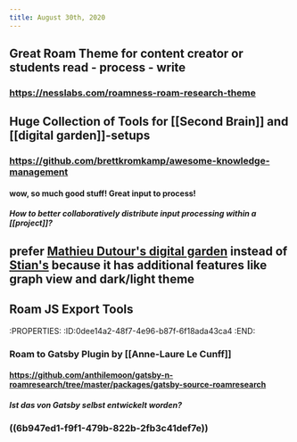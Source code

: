 ```yaml
---
title: August 30th, 2020
---
```


## Great Roam Theme for content creator or students read - process - write
### https://nesslabs.com/roamness-roam-research-theme

## Huge Collection of Tools for [[Second Brain]] and [[digital garden]]-setups
### https://github.com/brettkromkamp/awesome-knowledge-management
#### wow, so much good stuff! Great input to process!
##### How to better collaboratively distribute input processing within a [[project]]?

## prefer [Mathieu Dutour's digital garden](https://mathieudutour.github.io/gatsby-digital-garden/) instead of [Stian's](https://notes.reganmian.net/about?stackedPages=%2Fthree-levels-of-note-taking) because it has additional features like graph view and dark/light theme

## Roam JS Export Tools
:PROPERTIES:
:ID:0dee14a2-48f7-4e96-b87f-6f18ada43ca4
:END:
### Roam to Gatsby Plugin by [[Anne-Laure Le Cunff]]
#### https://github.com/anthilemoon/gatsby-n-roamresearch/tree/master/packages/gatsby-source-roamresearch
##### Ist das von Gatsby selbst entwickelt worden?

### ((6b947ed1-f9f1-479b-822b-2fb3c41def7e))
